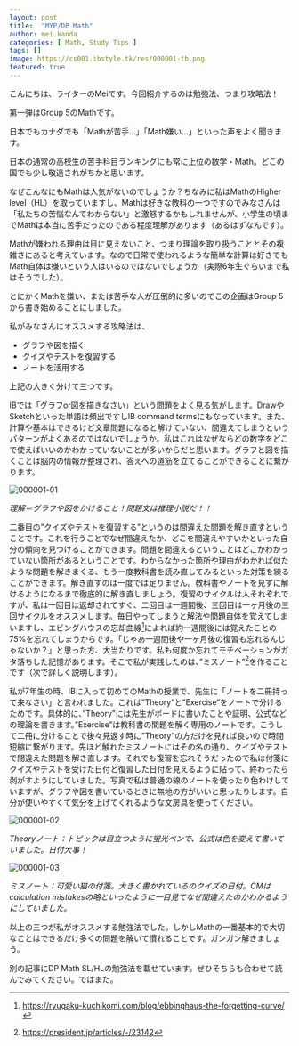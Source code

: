 ```yaml
---
layout: post
title:  "MYP/DP Math"
author: mei.kanda
categories: [ Math, Study Tips ]
tags: []
image: https://cs001.ibstyle.tk/res/000001-tb.png
featured: true
---
```


こんにちは、ライターのMeiです。今回紹介するのは勉強法、つまり攻略法！

第一弾はGroup 5のMathです。

日本でもカナダでも「Mathが苦手…」「Math嫌い…」といった声をよく聞きます。

日本の通常の高校生の苦手科目ランキングにも常に上位の数学・Math。どこの国でも少し敬遠されがちかと思います。

なぜこんなにもMathは人気がないのでしょうか？ちなみに私はMathのHigher level（HL）を取っていますし、Mathは好きな教科の一つですのでみなさんは「私たちの苦悩なんてわからない」と激怒するかもしれませんが、小学生の頃までMathは本当に苦手だったのである程度理解があります（あるはずなんです）。

Mathが嫌われる理由は目に見えないこと、つまり理論を取り扱うこととその複雑さにあると考えています。なので日常で使われるような簡単な計算は好きでもMath自体は嫌いという人はいるのではないでしょうか（実際6年生ぐらいまで私はそうでした）。

とにかくMathを嫌い、または苦手な人が圧倒的に多いのでこの企画はGroup 5から書き始めることにしました。

私がみなさんにオススメする攻略法は、

* グラフや図を描く
* クイズやテストを復習する
* ノートを活用する

上記の大きく分けて三つです。

IBでは「グラフor図を描きなさい」という問題をよく見る気がします。DrawやSketchといった単語は頻出ですしIB command termsにもなっています。また、計算や基本はできるけど文章問題になると解けていない、間違えてしまうというパターンがよくあるのではないでしょうか。私はこれはなぜならどの数字をどこで使えばいいのかわかっていないことが多いからだと思います。グラフと図を描くことは脳内の情報が整理され、答えへの道筋を立てることができることに繋がります。

![000001-01](https://cs001.ibstyle.tk/res/000001-01.png)

_理解＝グラフや図をかけること！問題文は推理小説だ！！_

二番目の”クイズやテストを復習する”というのは間違えた問題を解き直すということです。これを行うことでなぜ間違えたか、どこを間違えやすいかといった自分の傾向を見つけることができます。問題を間違えるということはどこかわかっていない箇所があるということです。わからなかった箇所や理由がわかれば似たような問題を解きまくる、もう一度教科書を読み直してみるといった対策を練ることができます。解き直すのは一度では足りません。教科書やノートを見ずに解けるようになるまで徹底的に解き直しましょう。復習のサイクルは人それぞれですが、私は一回目は返却されてすぐ、二回目は一週間後、三回目は一ヶ月後の三回サイクルをオススメします。毎日やってしまうと解法や問題自体を覚えてしまいますし、エビングハウスの忘却曲線[^1]によれば約一週間後には覚えたことの75%を忘れてしまうからです。「じゃあ一週間後や一ヶ月後の復習も忘れるんじゃないか？」と思った方、大当たりです。私も何度か忘れてモチベーションがガタ落ちした記憶があります。そこで私が実践したのは、”ミスノート”[^2]を作ることです（次で詳しく説明します）。

[^1]: https://ryugaku-kuchikomi.com/blog/ebbinghaus-the-forgetting-curve/
[^2]: https://president.jp/articles/-/23142

私が7年生の時、IBに入って初めてのMathの授業で、先生に「ノートを二冊持って来なさい」と言われました。これは”Theory”と”Exercise”をノートで分けるためです。具体的に、”Theory”には先生がボードに書いたことや証明、公式などの理論を書きます。”Exercise”は教科書の問題を解く専用のノートです。こうして二冊に分けることで後々見返す時に”Theory”の方だけを見れば良いので時間短縮に繋がります。先ほど触れたミスノートにはその名の通り、クイズやテストで間違えた問題を解き直します。それでも復習を忘れそうだったので私は付箋にクイズやテストを受けた日付と復習した日付を見えるように貼って、終わったら剥がすようにしていました。写真で私は普通の線のノートを使ったり色わけしていますが、グラフや図を書いているときに無地の方がいいと思ったりします。自分が使いやすくて気分を上げてくれるような文房具を使ってください。

![000001-02](https://cs001.ibstyle.tk/res/000001-02.png)

_Theoryノート：トピックは目立つように蛍光ペンで、公式は色を変えて書いていました。日付大事！_

![000001-03](https://cs001.ibstyle.tk/res/000001-03.png)

_ミスノート：可愛い猫の付箋。大きく書かれているのクイズの日付。CMはcalculation mistakesの略といったように一目見てなぜ間違えたのかわかるようにしていました。_

以上の三つが私がオススメする勉強法でした。しかしMathの一番基本的で大切なことはできるだけ多くの問題を解いて慣れることです。ガンガン解きましょう。

別の記事にDP Math SL/HLの勉強法を載せています。ぜひそちらも合わせて読んでみてください。ではまた。